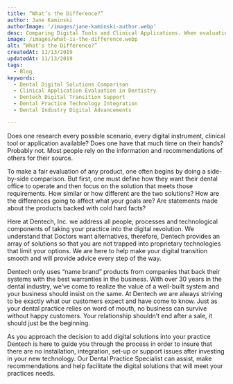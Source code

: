 ```yaml
---
title: “What’s the Difference?”
author: Jane Kaminski
authorImage: '/images/jane-kaminski-author.webp'
desc: Comparing Digital Tools and Clinical Applications. When evaluating products make sure you’re not comparing apples to oranges. How does one begin to make educated decisions regarding digital solutions and clinical applications?
image: /images/what-is-the-difference.webp
alt: “What’s the Difference?”
createdAt: 11/13/2019
updatedAt: 11/13/2019
tags:
  - Blog
keywords:
  - Dental Digital Solutions Comparison
  - Clinical Application Evaluation in Dentistry
  - Dentech Digital Transition Support
  - Dental Practice Technology Integration
  - Dental Industry Digital Advancements

---
```


Does one research every possible scenario, every digital instrument, clinical tool or application available? Does one have that much time on their hands? Probably not. Most people rely on the information and recommendations of others for their source.

To make a fair evaluation of any product, one often begins by doing a side-by-side comparison. But first, one must define how they want their dental office to operate and then focus on the solution that meets those requirements. How similar or how different are the two solutions? How are the differences going to affect what your goals are? Are statements made about the products backed with cold hard facts?

Here at Dentech, Inc. we address all people, processes and technological components of taking your practice into the digital revolution. We understand that Doctors want alternatives, therefore, Dentech provides an array of solutions so that you are not trapped into proprietary technologies that limit your options. We are here to help make your digital transition smooth and will provide advice every step of the way.

Dentech only uses “name brand” products from companies that back their systems with the best warranties in the business. With over 30 years in the dental industry, we’ve come to realize the value of a well-built system and your business should insist on the same. At Dentech we are always striving to be exactly what our customers expect and have come to know. Just as your dental practice relies on word of mouth, no business can survive without happy customers. Your relationship shouldn’t end after a sale, it should just be the beginning.

As you approach the decision to add digital solutions into your practice Dentech is here to guide you through the process in order to insure that there are no installation, integration, set-up or support issues after investing in your new technology. Our Dental Practice Specialist can assist, make recommendations and help facilitate the digital solutions that will meet your practices needs.

